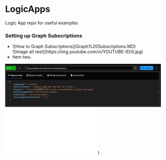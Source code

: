# LogicApps
Logic App repo for useful examples

### Setting up Graph Subscriptions ###
<ul>
  <li>![How to Graph Subscriptions](Graph%20Subscriptions.MD)</li>
  ![Image alt text](https://img.youtube.com/vi/YOUTUBE-ID/0.jpg)
  
  
  <li>Item two.</li></ul>

![CreateSub](assets/GraphCreateSub.jpg)
![CreateSub](Graph%20Subscriptions.MD))
